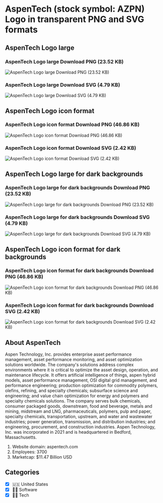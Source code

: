 # AspenTech (stock symbol: AZPN) Logo in transparent PNG and SVG formats

## AspenTech Logo large

### AspenTech Logo large Download PNG (23.52 KB)

![AspenTech Logo large Download PNG (23.52 KB)](/img/orig/AZPN_BIG-66363bf9.png)

### AspenTech Logo large Download SVG (4.79 KB)

![AspenTech Logo large Download SVG (4.79 KB)](/img/orig/AZPN_BIG-9bed962c.svg)

## AspenTech Logo icon format

### AspenTech Logo icon format Download PNG (46.86 KB)

![AspenTech Logo icon format Download PNG (46.86 KB)](/img/orig/AZPN-71ff4cbe.png)

### AspenTech Logo icon format Download SVG (2.42 KB)

![AspenTech Logo icon format Download SVG (2.42 KB)](/img/orig/AZPN-2af37cc2.svg)

## AspenTech Logo large for dark backgrounds

### AspenTech Logo large for dark backgrounds Download PNG (23.52 KB)

![AspenTech Logo large for dark backgrounds Download PNG (23.52 KB)](/img/orig/AZPN_BIG.D-24152352.png)

### AspenTech Logo large for dark backgrounds Download SVG (4.79 KB)

![AspenTech Logo large for dark backgrounds Download SVG (4.79 KB)](/img/orig/AZPN_BIG.D-2ec538a8.svg)

## AspenTech Logo icon format for dark backgrounds

### AspenTech Logo icon format for dark backgrounds Download PNG (46.86 KB)

![AspenTech Logo icon format for dark backgrounds Download PNG (46.86 KB)](/img/orig/AZPN.D-18fc0e91.png)

### AspenTech Logo icon format for dark backgrounds Download SVG (2.42 KB)

![AspenTech Logo icon format for dark backgrounds Download SVG (2.42 KB)](/img/orig/AZPN.D-64537db2.svg)

## About AspenTech

Aspen Technology, Inc. provides enterprise asset performance management, asset performance monitoring, and asset optimization solutions worldwide. The company's solutions address complex environments where it is critical to optimize the asset design, operation, and maintenance lifecycle. It offers artificial intelligence of things, aspen hybrid models, asset performance management, OSI digital grid management, and performance engineering; production optimization for commodity polymers, olefins, refining, and specialty chemicals; subsurface science and engineering; and value chain optimization for energy and polymers and specialty chemicals solutions. The company serves bulk chemicals, consumer packaged goods, downstream, food and beverage, metals and mining, midstream and LNG, pharmaceuticals, polymers, pulp and paper, specialty chemicals, transportation, upstream, and water and wastewater industries; power generation, transmission, and distribution industries; and engineering, procurement, and construction industries. Aspen Technology, Inc. was incorporated in 2021 and is headquartered in Bedford, Massachusetts.

1. Website domain: aspentech.com
2. Employees: 3700
3. Marketcap: $11.47 Billion USD


## Categories
- [x] 🇺🇸 United States
- [x] 👨‍💻 Software
- [x] 👩‍💻 Tech
